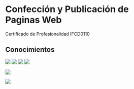 # Confección y Publicación de Paginas Web
Certificado de Profesionalidad IFCD0110

## Conocimientos
<p><div style="justify-content:space-between; ">
	<img src="https://img.shields.io/badge/HTML5-E34F26?style=for-the-badge&logo=html5&logoColor=white"/>
	<img src="https://img.shields.io/badge/CSS3-1572B6?style=for-the-badge&logo=css3&logoColor=white"/>
	<img src="https://img.shields.io/badge/JavaScript-323330?style=for-the-badge&logo=javascript&logoColor=F7DF1E"/>
	<img src="https://img.shields.io/badge/PHP-777BB4?style=for-the-badge&logo=php&logoColor=white"/>	
</div></p>


<p><div style="justify-content:space-between; ">
	<img src="https://img.shields.io/badge/MySQL-005C84?style=for-the-badge&logo=mysql&logoColor=white"/>
</div></p>

<p><div style="justify-content:space-between; ">
	<img src="https://img.shields.io/badge/Artisteer-005C84?style=for-the-badge&logo=artisteer&logoColor=white"/>
</div></p>
